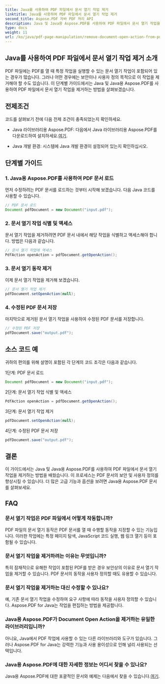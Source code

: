 ```yaml
---
title: Java를 사용하여 PDF 파일에서 문서 열기 작업 제거
linktitle: Java를 사용하여 PDF 파일에서 문서 열기 작업 제거
second_title: Aspose.PDF 자바 PDF 처리 API
description: Java 및 Java용 Aspose.PDF를 사용하여 PDF 파일에서 문서 열기 작업을 제거하는 방법을 알아보세요. 보안과 맞춤화를 강화하세요.
type: docs
weight: 11
url: /ko/java/pdf-page-manipulation/remove-document-open-action-from-pdf-file-using-java/
---
```


## Java를 사용하여 PDF 파일에서 문서 열기 작업 제거 소개

PDF 파일에는 PDF를 열 때 특정 작업을 실행할 수 있는 문서 열기 작업이 포함되어 있는 경우가 많습니다. 그러나 어떤 경우에는 보안이나 사용자 정의 목적으로 이 작업을 제거해야 할 수도 있습니다. 이 단계별 가이드에서는 Java 및 Java용 Aspose.PDF를 사용하여 PDF 파일에서 문서 열기 작업을 제거하는 방법을 살펴보겠습니다.

## 전제조건

코드를 살펴보기 전에 다음 전제 조건이 충족되었는지 확인하세요.

-  Java 라이브러리용 Aspose.PDF: 다음에서 Java 라이브러리용 Aspose.PDF를 다운로드하여 설치하세요.[여기](https://releases.aspose.com/pdf/java/).

- Java 개발 환경: 시스템에 Java 개발 환경이 설정되어 있는지 확인하십시오.

## 단계별 가이드

### 1. Java용 Aspose.PDF를 사용하여 PDF 문서 로드

먼저 수정하려는 PDF 문서를 로드하는 것부터 시작해 보겠습니다. 다음 Java 코드를 사용할 수 있습니다.

```java
// PDF 문서 로드
Document pdfDocument = new Document("input.pdf");
```

### 2. 문서 열기 작업 식별 및 액세스

문서 열기 작업을 제거하려면 PDF 문서 내에서 해당 작업을 식별하고 액세스해야 합니다. 방법은 다음과 같습니다.

```java
// 문서 열기 작업에 액세스
PdfAction openAction = pdfDocument.getOpenAction();
```

### 3. 문서 열기 동작 제거

이제 문서 열기 작업을 제거해 보겠습니다.

```java
// 문서 열기 작업 제거
pdfDocument.setOpenAction(null);
```

### 4. 수정된 PDF 문서 저장

마지막으로 제거된 문서 열기 작업을 사용하여 수정된 PDF 문서를 저장합니다.

```java
// 수정된 PDF 저장
pdfDocument.save("output.pdf");
```

## 소스 코드 예

귀하의 편의를 위해 설명이 포함된 각 단계의 코드 조각은 다음과 같습니다.

1단계: PDF 문서 로드
```java
Document pdfDocument = new Document("input.pdf");
```

2단계: 문서 열기 작업 식별 및 액세스
```java
PdfAction openAction = pdfDocument.getOpenAction();
```

3단계: 문서 열기 작업 제거
```java
pdfDocument.setOpenAction(null);
```

4단계: 수정된 PDF 문서 저장
```java
pdfDocument.save("output.pdf");
```

## 결론

이 가이드에서는 Java 및 Java용 Aspose.PDF를 사용하여 PDF 파일에서 문서 열기 작업을 제거하는 방법을 배웠습니다. 이 프로세스는 PDF 문서의 보안 및 사용자 정의를 향상시킬 수 있습니다. 더 많은 고급 기능과 옵션을 보려면 Java용 Aspose.PDF 문서를 살펴보세요.

## FAQ

### 문서 열기 작업은 PDF 파일에서 어떻게 작동합니까?

PDF 파일의 문서 열기 동작은 PDF 문서를 열 때 수행할 동작을 지정할 수 있는 기능입니다. 이러한 작업에는 특정 페이지 탐색, JavaScript 코드 실행, 웹 링크 열기 등이 포함될 수 있습니다.

### 문서 열기 작업을 제거하려는 이유는 무엇입니까?

특히 잠재적으로 유해한 작업이 포함된 PDF를 받은 경우 보안상의 이유로 문서 열기 작업을 제거할 수 있습니다. PDF 문서의 동작을 사용자 정의할 때도 유용할 수 있습니다.

### 문서 열기 작업을 제거하는 대신 수정할 수 있나요?

예, 기존 문서 열기 작업을 수정하여 요구 사항에 따라 동작을 사용자 정의할 수 있습니다. Aspose.PDF for Java는 작업을 편집하는 방법을 제공합니다.

### Java용 Aspose.PDF가 Document Open Action을 제거하는 유일한 라이브러리입니까?

아니요, Java에서 PDF 작업에 사용할 수 있는 다른 라이브러리와 도구가 있습니다. 그러나 Aspose.PDF for Java는 강력한 기능과 사용 용이성으로 인해 널리 사용되는 선택입니다.

### Java용 Aspose.PDF에 대한 자세한 정보는 어디서 찾을 수 있나요?

 Java용 Aspose.PDF에 대한 포괄적인 문서와 예제는 다음에서 찾을 수 있습니다.[여기](https://reference.aspose.com/pdf/java/).